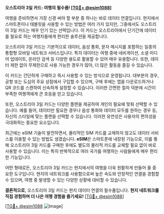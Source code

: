 **오스트리아 3일 카드: 여행의 필수품! [[TG💪+ @esim1088](https://t.me/s/esim1088)]**

여행을 준비하면서 가장 신경 써야 할 부분 중 하나는 바로 데이터 연결입니다. 현지에서 스마트폰이나 태블릿을 사용할 수 있는 방법은 여러 가지 있지만, 그중에서도 오스트리아 3일 카드는 매우 인기 있는 선택입니다. 이 카드는 오스트리아에서 단기간에 데이터를 필요로 하는 여행자들에게 편리한 솔루션을 제공합니다.

오스트리아 3일 카드는 기본적으로 데이터, 음성 통화, 문자 메시지를 포함하는 일종의 통합형 모바일 네트워크 서비스입니다. 특히 데이터는 여행 중에 네비게이션, 소셜 미디어 업데이트, 온라인 검색 등 다양한 용도로 활용할 수 있어 매우 유용합니다. 또한, 데이터 제한 없이 무제한으로 사용 가능한 경우가 많아, 더 많은 활동을 즐길 수 있습니다.

이 카드는 간단하게 구매하고 즉시 사용할 수 있는 방식으로 운영됩니다. 대부분의 경우, 공항 또는 도심의 주요 상점에서 구입할 수 있으며, 구매 후에는 앱을 다운로드하거나 QR 코드를 스캔하여 신속하게 설정할 수 있습니다. 이러한 간편한 절차 덕분에 시간이 부족한 여행객에게 큰 호응을 얻고 있습니다.

또한, 오스트리아 3일 카드는 다양한 플랜을 제공하여 개인의 필요에 맞춰 선택할 수 있습니다. 예를 들어, 데이터만 필요한 경우나 음성 통화와 데이터 모두를 원하는 경우 등, 자신의 스타일에 맞는 플랜을 선택할 수 있습니다. 이러한 유연성은 사용자의 편의성을 극대화하는 중요한 요소입니다.

최근에는 eSIM 기술이 발전하면서, 물리적인 SIM 카드를 교체하지 않고도 데이터 서비스를 이용할 수 있는 방법도 생겼습니다. **eSIM**은 스마트폰에 내장된 기능으로, 이를 통해 오스트리아 3일 카드를 구매한 후에도 별도의 물리적 카드를 교체할 필요 없이 바로 사용할 수 있습니다. 이는 특히 반복적으로 여러 국가를 여행하는 사람들에게 매우 편리한 기능입니다.

어떤 형태로든, 오스트리아 3일 카드는 현지에서의 여행을 더욱 원활하게 만들어 줄 중요한 도구입니다. 현지의 네트워크를 사용함으로써 높은 속도와 안정적인 연결을 경험할 수 있으며, 여행 중 발생할 수 있는 다양한 상황에 대비할 수 있습니다.

**결론적으로**, 오스트리아 3일 카드는 현지 데이터 연결의 필수품입니다. **현지 네트워크를 직접 경험하며 더 나은 여행 경험을 즐기세요!** [[TG💪+ @esim1088](https://t.me/s/esim1088)]

[[TG💪+ @esim1088](https://t.me/s/esim1088) ![Image](https://i.postimg.cc/Y0z9fWf4/image.png)]
